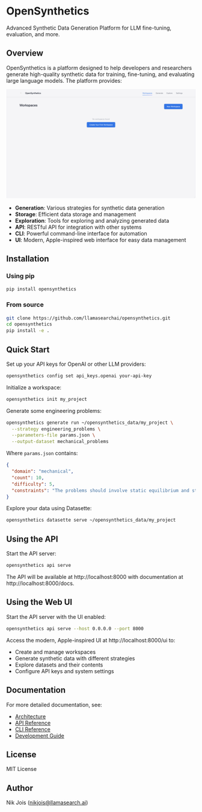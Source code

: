 # OpenSynthetics

Advanced Synthetic Data Generation Platform for LLM fine-tuning, evaluation, and more.

## Overview

OpenSynthetics is a platform designed to help developers and researchers generate high-quality synthetic data for training, fine-tuning, and evaluating large language models. The platform provides:

![OpenSynthetics UI](OpenSyntheticsUI.png)

- **Generation**: Various strategies for synthetic data generation
- **Storage**: Efficient data storage and management
- **Exploration**: Tools for exploring and analyzing generated data
- **API**: RESTful API for integration with other systems
- **CLI**: Powerful command-line interface for automation
- **UI**: Modern, Apple-inspired web interface for easy data management

## Installation

### Using pip

```bash
pip install opensynthetics
```

### From source

```bash
git clone https://github.com/llamasearchai/opensynthetics.git
cd opensynthetics
pip install -e .
```

## Quick Start

Set up your API keys for OpenAI or other LLM providers:

```bash
opensynthetics config set api_keys.openai your-api-key
```

Initialize a workspace:

```bash
opensynthetics init my_project
```

Generate some engineering problems:

```bash
opensynthetics generate run ~/opensynthetics_data/my_project \
  --strategy engineering_problems \
  --parameters-file params.json \
  --output-dataset mechanical_problems
```

Where `params.json` contains:

```json
{
  "domain": "mechanical",
  "count": 10,
  "difficulty": 5,
  "constraints": "The problems should involve static equilibrium and stress analysis."
}
```

Explore your data using Datasette:

```bash
opensynthetics datasette serve ~/opensynthetics_data/my_project
```

## Using the API

Start the API server:

```bash
opensynthetics api serve
```

The API will be available at http://localhost:8000 with documentation at http://localhost:8000/docs.

## Using the Web UI

Start the API server with the UI enabled:

```bash
opensynthetics api serve --host 0.0.0.0 --port 8000
```

Access the modern, Apple-inspired UI at http://localhost:8000/ui to:
- Create and manage workspaces
- Generate synthetic data with different strategies
- Explore datasets and their contents
- Configure API keys and system settings

## Documentation

For more detailed documentation, see:

- [Architecture](docs/architecture.md)
- [API Reference](docs/api-reference/index.md)
- [CLI Reference](docs/cli-reference.md)
- [Development Guide](docs/development/index.md)

## License

MIT License

## Author

Nik Jois (nikjois@llamasearch.ai) 